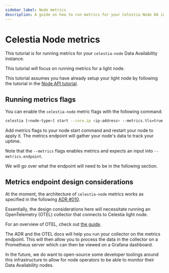 ```yaml
---
sidebar_label: Node metrics
description: A guide on how to run metrics for your Celestia Node DA instance.
---
```


# Celestia Node metrics

This tutorial is for running metrics for your `celestia-node` Data
Availability instance.

This tutorial will focus on running metrics for a light node.

This tutorial assumes you have already setup your light node
by following the tutorial in the [Node API tutorial](../developers/node-tutorial.mdx).

## Running metrics flags

You can enable the `celestia-node` metric flags with the following
command:

<!-- markdownlint-disable MD013 -->

```sh
celestia [<node-type>] start --core.ip <ip-address> --metrics.tls=true --metrics --metrics.endpoint <ip-address:port> --p2p.network <network>
```

Add metrics flags to your node start command and restart your node to apply it.
The metrics endpoint will gather your node's data to track your uptime.

<!-- markdownlint-enable MD013 -->

Note that the `--metrics` flags enables metrics and expects
an input into `--metrics.endpoint`.

We will go over what the endpoint will need to be in the following section.

## Metrics endpoint design considerations

At the moment, the architecture of `celestia-node` metrics
works as specified in the following [ADR #010](https://github.com/celestiaorg/celestia-node/blob/main/docs/adr/adr-010-incentivized-testnet-monitoring.md).

Essentially, the design considerations here will necessitate
running an OpenTelemetry (OTEL) collector that connects to Celestia
light node.

For an overview of OTEL, check out [the guide](https://opentelemetry.io/docs/collector).

The ADR and the OTEL docs will help you run your collector on the metrics endpoint.
This will then allow you to process the data in the collector on a
Prometheus server which can then be viewed on a Grafana dashboard.

In the future, we do want to open-source some developer toolings around
this infrastructure to allow for node operators to be able to monitor
their Data Availability nodes.
